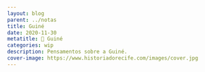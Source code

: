 ```yaml
---
layout: blog
parent: ../notas
title: Guiné
date: 2020-11-30
metatitle: 📓 Guiné
categories: wip
description: Pensamentos sobre a Guiné.
cover-image: https://www.historiadorecife.com/images/cover.jpg
---
```



